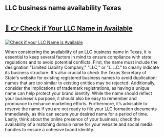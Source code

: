 ## LLC business name availability Texas 

# <h2><a href="http://shrsl.com/4unio">🔗 👉 Check if Your LLC Name in Available</a></h2>

[![Check if your LLC Name is Available](https://llcbible.com/name-availability-button.jpg)](http://shrsl.com/4unio)

When considering the availability of an LLC business name in Texas, it is essential to keep several factors in mind to ensure compliance with state regulations and to avoid potential conflicts. First, the name must include the designation "Limited Liability Company," "LLC," or "L.L.C." to clearly indicate its business structure. It's also crucial to check the Texas Secretary of State's website for existing registered business names to avoid duplication; names that are too similar to existing entities may be rejected. Additionally, consider the implications of trademark registrations, as having a unique name can help protect your brand identity. While the name should reflect your business's purpose, it should also be easy to remember and pronounce to enhance marketing efforts. Furthermore, it’s advisable to reserve the name if you are not ready to file your LLC formation documents immediately, as this can secure your desired name for a period of time. Lastly, think about the online presence of your business; check the availability of a matching domain name for your website and social media handles to ensure a cohesive brand identity.